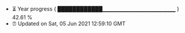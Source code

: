- ⏳ Year progress { ████████████▁▁▁▁▁▁▁▁▁▁▁▁▁▁▁▁▁▁ } 42.61 %
- ⏰ Updated on Sat, 05 Jun 2021 12:59:10 GMT

